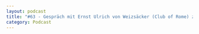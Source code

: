 ```yaml
---
layout: podcast
title: "#63 - Gespräch mit Ernst Ulrich von Weizsäcker (Club of Rome) zu seiner Idee der Jetzt-Besoffenheit"
category: Podcast
---
```


<p><script class="podigee-podcast-player" src="https://cdn.podigee.com/podcast-player/javascripts/podigee-podcast-player.js" data-configuration="https://interviews-4-future.podigee.io/63-i4f/embed?context=external"></script></p>
